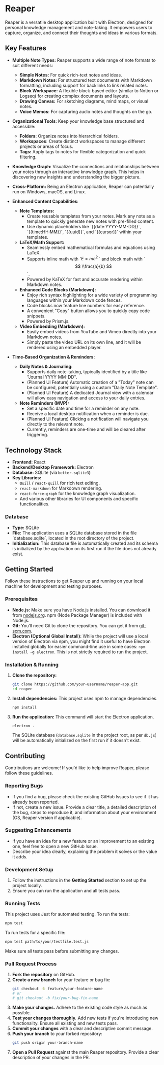 # Reaper

Reaper is a versatile desktop application built with Electron, designed for personal knowledge management and note-taking. It empowers users to capture, organize, and connect their thoughts and ideas in various formats.

## Key Features

*   **Multiple Note Types:** Reaper supports a wide range of note formats to suit different needs:
    *   **Simple Notes:** For quick rich-text notes and ideas.
    *   **Markdown Notes:** For structured text documents with Markdown formatting, including support for backlinks to link related notes.
    *   **Block Workspace:** A flexible block-based editor (similar to Notion or Logseq) for creating complex documents and layouts.
    *   **Drawing Canvas:** For sketching diagrams, mind maps, or visual notes.
    *   **Voice Memos:** For capturing audio notes and thoughts on the go.

*   **Organizational Tools:** Keep your knowledge base structured and accessible:
    *   **Folders:** Organize notes into hierarchical folders.
    *   **Workspaces:** Create distinct workspaces to manage different projects or areas of focus.
    *   **Tags:** Apply tags to notes for flexible categorization and quick filtering.

*   **Knowledge Graph:** Visualize the connections and relationships between your notes through an interactive knowledge graph. This helps in discovering new insights and understanding the bigger picture.

*   **Cross-Platform:** Being an Electron application, Reaper can potentially run on Windows, macOS, and Linux.

*   **Enhanced Content Capabilities:**
    *   **Note Templates:**
        *   Create reusable templates from your notes. Mark any note as a template to quickly generate new notes with pre-filled content.
        *   Use dynamic placeholders like \`{{date:YYYY-MM-DD}}\`, \`{{time:HH:MM}}\`, \`{{uuid}}\`, and \`{{cursor}}\` within your templates.
    *   **LaTeX/Math Support:**
        *   Seamlessly embed mathematical formulas and equations using LaTeX.
        *   Supports inline math with \`$E=mc^2$ \` and block math with \`$$ \\frac{a}{b} $$\`.
        *   Powered by KaTeX for fast and accurate rendering within Markdown notes.
    *   **Enhanced Code Blocks (Markdown):**
        *   Enjoy rich syntax highlighting for a wide variety of programming languages within your Markdown code fences.
        *   Code blocks now feature line numbers for easy reference.
        *   A convenient "Copy" button allows you to quickly copy code snippets.
        *   Powered by Prism.js.
    *   **Video Embedding (Markdown):**
        *   Easily embed videos from YouTube and Vimeo directly into your Markdown notes.
        *   Simply paste the video URL on its own line, and it will be rendered using an embedded player.

*   **Time-Based Organization & Reminders:**
    *   **Daily Notes & Journaling:**
        *   Supports daily note-taking, typically identified by a title like "Journal YYYY-MM-DD".
        *   (Planned UI Feature) Automatic creation of a "Today" note can be configured, potentially using a custom "Daily Note Template".
        *   (Planned UI Feature) A dedicated Journal view with a calendar will allow easy navigation and access to your daily entries.
    *   **Note Reminders (MVP):**
        *   Set a specific date and time for a reminder on any note.
        *   Receive a local desktop notification when a reminder is due.
        *   (Planned UI Feature) Clicking a notification will navigate you directly to the relevant note.
        *   Currently, reminders are one-time and will be cleared after triggering.

## Technology Stack

*   **Frontend:** React
*   **Backend/Desktop Framework:** Electron
*   **Database:** SQLite (via `better-sqlite3`)
*   **Key Libraries:**
    *   `Quill` / `react-quill` for rich text editing.
    *   `react-markdown` for Markdown rendering.
    *   `react-force-graph` for the knowledge graph visualization.
    *   And various other libraries for UI components and specific functionalities.

### Database

*   **Type:** SQLite
*   **File:** The application uses a SQLite database stored in the file \`database.sqlite\`, located in the root directory of the project.
*   **Initialization:** This database file is automatically created and its schema is initialized by the application on its first run if the file does not already exist.

## Getting Started

Follow these instructions to get Reaper up and running on your local machine for development and testing purposes.

### Prerequisites

*   **Node.js:** Make sure you have Node.js installed. You can download it from [nodejs.org](https://nodejs.org/). npm (Node Package Manager) is included with Node.js.
*   **Git:** You'll need Git to clone the repository. You can get it from [git-scm.com](https://git-scm.com/).
*   **Electron (Optional Global Install):** While the project will use a local version of Electron via npm, you might find it useful to have Electron installed globally for easier command-line use in some cases: `npm install -g electron`. This is not strictly required to run the project.

### Installation & Running

1.  **Clone the repository:**
    ```bash
    git clone https://github.com/your-username/reaper-app.git
    cd reaper
    ```

2.  **Install dependencies:**
    This project uses npm to manage dependencies.
    ```bash
    npm install
    ```

3.  **Run the application:**
    This command will start the Electron application.
    ```bash
    electron .
    ```
    The SQLite database (`database.sqlite` in the project root, as per `db.js`) will be automatically initialized on the first run if it doesn't exist.

## Contributing

Contributions are welcome! If you'd like to help improve Reaper, please follow these guidelines.

### Reporting Bugs

*   If you find a bug, please check the existing GitHub Issues to see if it has already been reported.
*   If not, create a new issue. Provide a clear title, a detailed description of the bug, steps to reproduce it, and information about your environment (OS, Reaper version if applicable).

### Suggesting Enhancements

*   If you have an idea for a new feature or an improvement to an existing one, feel free to open a new GitHub Issue.
*   Describe your idea clearly, explaining the problem it solves or the value it adds.

### Development Setup

1.  Follow the instructions in the **Getting Started** section to set up the project locally.
2.  Ensure you can run the application and all tests pass.

### Running Tests

This project uses Jest for automated testing. To run the tests:
```bash
npm test
```
To run tests for a specific file:
```bash
npm test path/to/your/testfile.test.js
```
Make sure all tests pass before submitting any changes.

### Pull Request Process

1.  **Fork the repository** on GitHub.
2.  **Create a new branch** for your feature or bug fix:
    ```bash
    git checkout -b feature/your-feature-name
    # or
    # git checkout -b fix/your-bug-fix-name
    ```
3.  **Make your changes.** Adhere to the existing code style as much as possible.
4.  **Test your changes thoroughly.** Add new tests if you're introducing new functionality. Ensure all existing and new tests pass.
5.  **Commit your changes** with a clear and descriptive commit message.
6.  **Push your branch** to your forked repository:
    ```bash
    git push origin your-branch-name
    ```
7.  **Open a Pull Request** against the main Reaper repository. Provide a clear description of your changes in the PR.
